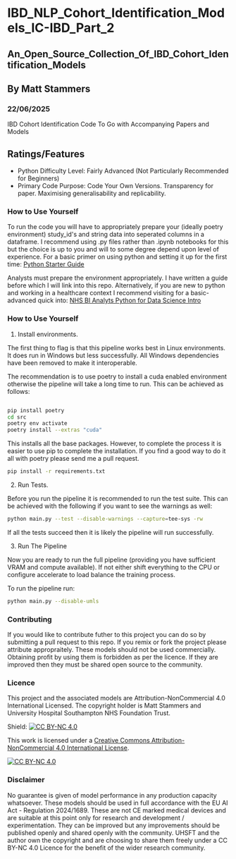 # IBD_NLP_Cohort_Identification_Models_IC-IBD_Part_2

## An_Open_Source_Collection_Of_IBD_Cohort_Identification_Models

## By Matt Stammers

### 22/06/2025

IBD Cohort Identification Code To Go with Accompanying Papers and Models

## Ratings/Features
- Python Difficulty Level: Fairly Advanced (Not Particularly Recommended for Beginners)
- Primary Code Purpose: Code Your Own Versions. Transparency for paper. Maximising generalisability and replicability.

### How to Use Yourself

To run the code you will have to appropriately prepare your (ideally poetry environment) study_id's and string data into seperated columns in a dataframe. I recommend using .py files rather than .ipynb notebooks for this but the choice is up to you and will to some degree depend upon level of experience. For a basic primer on using python and setting it up for the first time: [Python Starter Guide](https://mattstammers.github.io/hdruk_avoidable_admissions_collaboration_docs/how_to_guides/new_to_python)

Analysts must prepare the environment appropriately. I have written a guide before which I will link into this repo. Alternatively, if you are new to python and working in a healthcare context I recommend visiting for a basic-advanced quick into: [NHS BI Analyts Python for Data Science Intro](https://github.com/MattStammers/Community_Of_Practice_Session_Two)

### How to Use Yourself

1. Install environments.

The first thing to flag is that this pipeline works best in Linux environments. It does run in Windows but less successfully. All Windows dependencies have been removed to make it interoperable.

The recommendation is to use poetry to install a cuda enabled environment otherwise the pipeline will take a long time to run. This can be achieved as follows:

```sh

pip install poetry
cd src
poetry env activate
poetry install --extras "cuda"
```

This installs all the base packages. However, to complete the process it is easier to use pip to complete the installation. If you find a good way to do it all with poetry please send me a pull request.

```sh
pip install -r requirements.txt
```

2. Run Tests.

Before you run the pipeline it is recommended to run the test suite. This can be achieved with the following if you want to see the warnings as well:

```sh
python main.py --test --disable-warnings --capture=tee-sys -rw
```

If all the tests succeed then it is likely the pipeline will run successfully.

3. Run The Pipeline

Now you are ready to run the full pipeline (providing you have sufficient VRAM and compute available). If not either shift everything to the CPU or configure accelerate to load balance the training process.

To run the pipeline run:

```sh
python main.py --disable-umls
```

### Contributing

If you would like to contribute futher to this project you can do so by submitting a pull request to this repo. If you remix or fork the project please attribute appropraitely. These models should not be used commercially. Obtaining profit by using them is forbidden as per the licence. If they are improved then they must be shared open source to the community.

### Licence

This project and the associated models are Attribution-NonCommercial 4.0 International Licensed. The copyright holder is Matt Stammers and University Hospital Southampton NHS Foundation Trust.

Shield: [![CC BY-NC 4.0][cc-by-nc-shield]][cc-by-nc]

This work is licensed under a
[Creative Commons Attribution-NonCommercial 4.0 International License][cc-by-nc].

[![CC BY-NC 4.0][cc-by-nc-image]][cc-by-nc]

[cc-by-nc]: https://creativecommons.org/licenses/by-nc/4.0/
[cc-by-nc-image]: https://licensebuttons.net/l/by-nc/4.0/88x31.png
[cc-by-nc-shield]: https://img.shields.io/badge/License-CC%20BY--NC%204.0-lightgrey.svg

### Disclaimer

No guarantee is given of model performance in any production capacity whatsoever. These models should be used in full accordance with the EU AI Act - Regulation 2024/1689. These are not CE marked medical devices and are suitable at this point only for research and development / experimentation. They can be improved but any improvements should be published openly and shared openly with the community. UHSFT and the author own the copyright and are choosing to share them freely under a CC BY-NC 4.0 Licence for the benefit of the wider research community.
